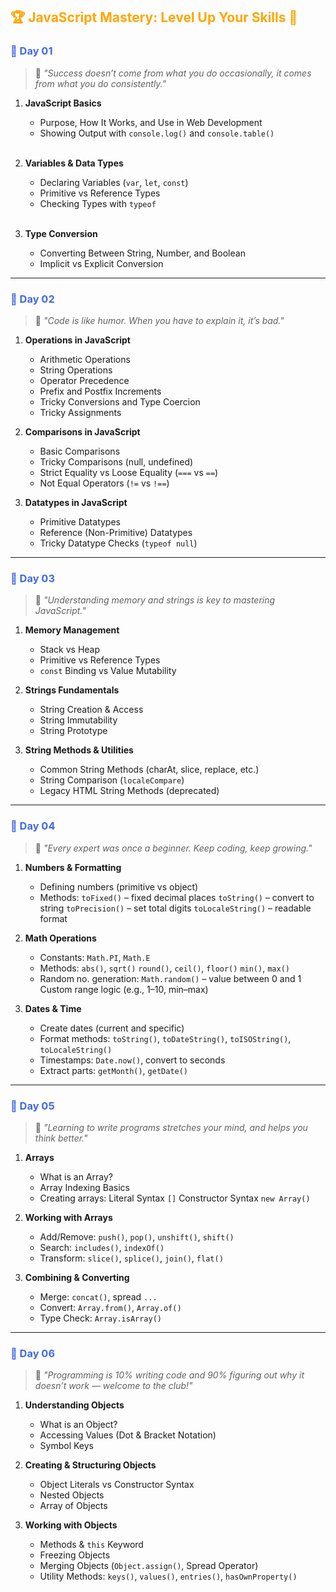 <h2 style="color: orange;">🏆 JavaScript Mastery: Level Up Your Skills 🚀</h2>

<h3 style="color: #4169E1;">📅 Day 01</h3>

> 🌱 _"Success doesn’t come from what you do occasionally, it comes from what you do consistently."_

1. **JavaScript Basics**

   - Purpose, How It Works, and Use in Web Development
   - Showing Output with `console.log()` and `console.table()`  
     <br />

2. **Variables & Data Types**

   - Declaring Variables (`var`, `let`, `const`)
   - Primitive vs Reference Types
   - Checking Types with `typeof`  
     <br />

3. **Type Conversion**

   - Converting Between String, Number, and Boolean
   - Implicit vs Explicit Conversion

---

<h3 style="color: #4169E1;">📅 Day 02</h3>

> 🧠 _"Code is like humor. When you have to explain it, it’s bad."_

1. **Operations in JavaScript**

   - Arithmetic Operations
   - String Operations
   - Operator Precedence
   - Prefix and Postfix Increments
   - Tricky Conversions and Type Coercion
   - Tricky Assignments
     <br />

2. **Comparisons in JavaScript**

   - Basic Comparisons
   - Tricky Comparisons (null, undefined)
   - Strict Equality vs Loose Equality (`===` vs `==`)
   - Not Equal Operators (`!=` vs `!==`)
     <br />

3. **Datatypes in JavaScript**

   - Primitive Datatypes
   - Reference (Non-Primitive) Datatypes
   - Tricky Datatype Checks (`typeof null`)

---

<h3 style="color: #4169E1;">📅 Day 03</h3>

> 🧠 _"Understanding memory and strings is key to mastering JavaScript."_

1. **Memory Management**

   - Stack vs Heap
   - Primitive vs Reference Types
   - `const` Binding vs Value Mutability
     <br />

2. **Strings Fundamentals**

   - String Creation & Access
   - String Immutability
   - String Prototype
     <br />

3. **String Methods & Utilities**

   - Common String Methods (charAt, slice, replace, etc.)
   - String Comparison (`localeCompare`)
   - Legacy HTML String Methods (deprecated)

---

<h3 style="color: #4169E1;">📅 Day 04</h3>

> 🌱 _"Every expert was once a beginner. Keep coding, keep growing."_

1. **Numbers & Formatting**

   - Defining numbers (primitive vs object)
   - Methods:
     `toFixed()` – fixed decimal places
     `toString()` – convert to string
     `toPrecision()` – set total digits
     `toLocaleString()` – readable format
     <br />

2. **Math Operations**

   - Constants: `Math.PI`, `Math.E`
   - Methods:
     `abs()`, `sqrt()`
     `round()`, `ceil()`, `floor()`
     `min()`, `max()`
   - Random no. generation:
     `Math.random()` – value between 0 and 1
     Custom range logic (e.g., 1–10, min–max)
     <br />

3. **Dates & Time**

   - Create dates (current and specific)
   - Format methods: `toString()`, `toDateString()`, `toISOString()`, `toLocaleString()`
   - Timestamps: `Date.now()`, convert to seconds
   - Extract parts: `getMonth()`, `getDate()`

---

<h3 style="color: #4169E1;">📅 Day 05</h3>

> 🌟 _"Learning to write programs stretches your mind, and helps you think better."_

1. **Arrays**

   - What is an Array?
   - Array Indexing Basics
   - Creating arrays:
     Literal Syntax `[]`
     Constructor Syntax `new Array()`
     <br />

2. **Working with Arrays**

   - Add/Remove: `push()`, `pop()`, `unshift()`, `shift()`
   - Search: `includes()`, `indexOf()`
   - Transform: `slice()`, `splice()`, `join()`, `flat()`
     <br />

3. **Combining & Converting**

   - Merge: `concat()`, spread `...`
   - Convert: `Array.from()`, `Array.of()`
   - Type Check: `Array.isArray()`

---

<h3 style="color: #4169E1;">📅 Day 06</h3>

> 🤖 _"Programming is 10% writing code and 90% figuring out why it doesn’t work — welcome to the club!"_

1. **Understanding Objects**

   - What is an Object?
   - Accessing Values (Dot & Bracket Notation)
   - Symbol Keys
     <br />

2. **Creating & Structuring Objects**

   - Object Literals vs Constructor Syntax
   - Nested Objects
   - Array of Objects
     <br />

3. **Working with Objects**

   - Methods & `this` Keyword
   - Freezing Objects
   - Merging Objects (`Object.assign()`, Spread Operator)
   - Utility Methods: `keys()`, `values()`, `entries()`, `hasOwnProperty()`
